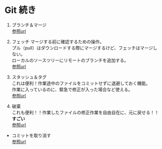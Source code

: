 # Git 続き

1. ブランチ＆マージ  
[参照url](https://naichilab.blogspot.com/2014/01/git-3sourcetreegit.html)

2. フェッチ
マージする前に確認するための操作。  
プル（pull）はダウンロードする際にマージするけど、フェッチはマージしない。  
ローカルのソースツリーにリモートのブランチを追加する。  
[参照url](https://tyoshikawa1106.hatenablog.com/entry/2016/05/16/234641)

3. スタッシュ＆タグ  
これは便利！作業途中のファイルをコミットせずに退避しておく機能。  
作業に入っているのに、緊急で修正が入った場合など使える。  
[参照url](https://tyoshikawa1106.hatenablog.com/entry/2016/05/16/230237)

4. 破棄  
これも便利！！作業したファイルの修正作業を自由自在に、元に戻せる！！**すごい**  
[参照url](http://cly7796.net/wp/other/to-reset-the-amendment-from-the-previous-commit-sourcetree/)

- コミットを取り消す  
[参照url](http://cly7796.net/wp/other/cancel-the-commit-sourcetree/)
